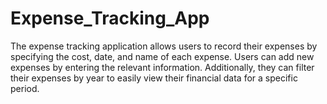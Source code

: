 # Expense_Tracking_App

 The expense tracking application allows users to record their expenses by specifying the cost, date, and name of each expense. Users can add new expenses by entering the relevant information. Additionally, they can filter their expenses by year to easily view their financial data for a specific period.
